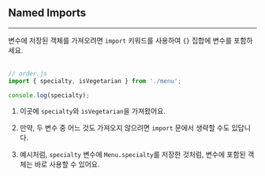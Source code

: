 ## Named Imports
---
변수에 저장된 객체를 가져오려면 `import` 키워드를 사용하여 `{}` 집합에 변수를 포함하세요.
<br>
<br>

```javascript
// order.js
import { specialty, isVegetarian } from './menu';

console.log(specialty);
```

1. 이곳에 `specialty`와 `isVegetarian`을 가져왔어요.

2. 만약, 두 변수 중 어느 것도 가져오지 않으려면 `import` 문에서 생략할 수도 있답니다.

3. 예시처럼, `specialty` 변수에 `Menu.specialty`를 저장한 것처럼, 변수에 포함된 객체는 바로 사용할 수 있어요.